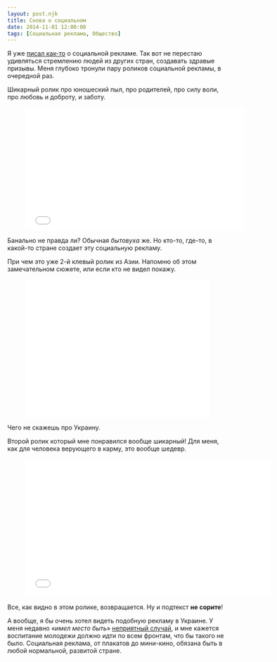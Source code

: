 ```yaml
---
layout: post.njk
title: Снова о социальном
date: 2014-11-01 12:00:00
tags: [Социальная реклама, Общество]
---
```


Я уже [писал как-то](/blog/touching-social-ads/) о социальной рекламе. Так вот не перестаю удивляться стремлению людей из других стран, создавать здравые призывы. Меня глубоко тронули пару роликов социальной рекламы, в очередной раз.

Шикарный ролик про юношеский пыл, про родителей, про силу воли, про любовь и доброту, и заботу.

<figure>
    <div class="if"><iframe src="//player.vimeo.com/video/92996725" width="500" height="281" frameborder="0" webkitallowfullscreen mozallowfullscreen allowfullscreen></iframe></div>
</figure>

Банально не правда ли? Обычная *бытовуха* же. Но кто-то, где-то, в какой-то стране создает эту социальную рекламу. 

При чем это уже 2-й клевый ролик из Азии. Напомню об этом замечательном сюжете, или если кто не видел покажу.

<figure>
    <div class="if"><iframe width="420" height="315" src="//www.youtube.com/embed/7s22HX18wDY" frameborder="0" allowfullscreen></iframe></div>
</figure>

Чего не скажешь про Украину.

Второй ролик который мне понравился вообще шикарный! Для меня, как для человека верующего в карму, это вообще шедевр.

<figure>
    <div class="if"><iframe width="560" height="315" src="//www.youtube.com/embed/j-SH85wtSoY" frameborder="0" allowfullscreen></iframe></div>
</figure>

Все, как видно в этом ролике, возвращается. Ну и подтекст **не сорите**!

А вообще, я бы очень хотел видеть подобную рекламу в Украине. У меня недавно «*имел место быть*» [неприятный случай](/blog/2014-10-15-gryaznyie-ulitsyi-ukrainyi/), и мне кажется воспитание молодежи должно идти по всем фронтам, что бы такого не было. Социальная реклама, от плакатов до мини-кино, обязана быть в любой нормальной, развитой стране.
